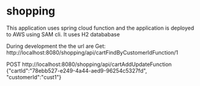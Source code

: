 # shopping
This application uses spring cloud function and the application is deployed to AWS using SAM cli.
It uses H2 datababase 

During development the the url are 
Get:
http://localhost:8080/shopping/api/cartFindByCustomerIdFunction/1

POST
http://localhost:8080/shopping/api/cartAddUpdateFunction
{"cartId":"78ebb527-e249-4a44-aed9-96254c5327fd", "customerId":"cust1"}
